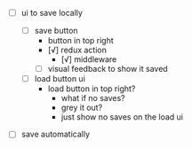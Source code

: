 - [ ] ui to save locally
	- [ ] save button
		- button in top right
		- [√] redux action
			- [√] middleware
		- [ ] visual feedback to show it saved
	- [ ] load button ui
		- load button in top right?
			- what if no saves?
			- grey it out?
			- just show no saves on the load ui


- [ ] save automatically

